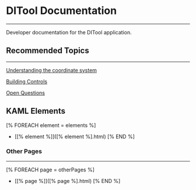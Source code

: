 DITool Documentation 
==============================================================================
---

Developer documentation for the DITool application.

## Recommended Topics

------------------------------------------------------------------------------
[Understanding the coordinate system](understanding_the_coordinate_system.html)

[Building Controls](BuildingControls.html)

[Open Questions](open_questions.html)

## KAML Elements
[% FOREACH element = elements %]
* [[% element %]]([% element %].html)
[% END %]

### Other Pages

------------------------------------------------------------------------------
[% FOREACH page = otherPages %]
* [[% page %]]([% page %].html)
[% END %]

